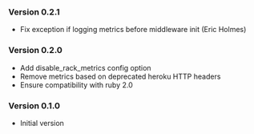 ### Version 0.2.1
* Fix exception if logging metrics before middleware init (Eric Holmes)

### Version 0.2.0
* Add disable_rack_metrics config option
* Remove metrics based on deprecated heroku HTTP headers
* Ensure compatibility with ruby 2.0

### Version 0.1.0
* Initial version
